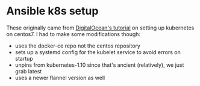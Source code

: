 # Ansible k8s setup

These originally came from [DigitalOcean's 
tutorial](https://www.digitalocean.com/community/tutorials/how-to-create-a-kubernetes-1-10-cluster-using-kubeadm-on-centos-7) 
on setting up kubernetes on centos7. I had to make some modifications though:

* uses the docker-ce repo not the centos repository
* sets up a systemd config for the kubelet service to avoid errors on startup
* unpins from kubernetes-1.10 since that's ancient (relatively), we just grab latest
* uses a newer flannel version as well


